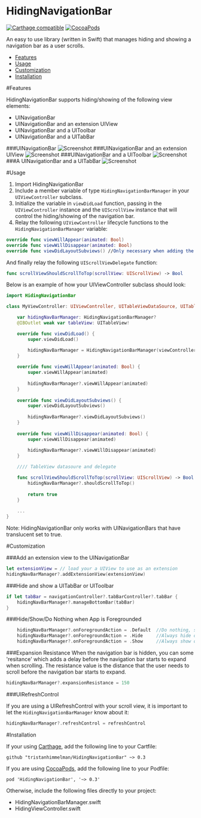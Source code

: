 HidingNavigationBar
==============
[![Carthage compatible](https://img.shields.io/badge/Carthage-compatible-4BC51D.svg?style=flat)](https://github.com/Carthage/Carthage)
[![CocoaPods](https://img.shields.io/cocoapods/v/HidingNavigationBar.svg)](https://github.com/tristanhimmelman/HidingNavigationBar)

An easy to use library (written in Swift) that manages hiding and showing a navigation bar as a user scrolls.
- [Features](#features)
- [Usage](#usage)
- [Customization](#customization)
- [Installation](#installation)

#Features 

HidingNavigationBar supports hiding/showing of the following view elements:
- UINavigationBar
- UINavigationBar and an extension UIView 
- UINavigationBar and a UIToolbar
- UINavigationBar and a UITabBar 

###UINavigationBar
![Screenshot](https://raw.githubusercontent.com/tristanhimmelman/HidingNavigationBar/master/screenshots/hidingNav.gif)
###UINavigationBar and an extension UIView
![Screenshot](https://raw.githubusercontent.com/tristanhimmelman/HidingNavigationBar/master/screenshots/hidingNavExtension.gif)
###UINavigationBar and a UIToolbar
![Screenshot](https://raw.githubusercontent.com/tristanhimmelman/HidingNavigationBar/master/screenshots/hidingNavToolbar.gif)
###A UINavigationBar and a UITabBar
![Screenshot](https://raw.githubusercontent.com/tristanhimmelman/HidingNavigationBar/master/screenshots/hidingNavTabBar.gif)

#Usage

1. Import HidingNavigationBar
2. Include a member variable of type `HidingNavigationBarManager` in your `UIViewController` subclass.
3. Initialize the variable in `viewDidLoad` function, passing in the `UIViewController` instance and the `UIScrollView` instance that will control the hiding/showing of the navigation bar.
4. Relay the following `UIViewController` lifecycle functions to the `HidingNavigationBarManager` variable:
```swift
override func viewWillAppear(animated: Bool)
override func viewWillDisappear(animated: Bool)
override func viewDidLayoutSubviews() //Only necessary when adding the extension view
```
And finally relay the following `UIScrollViewDelegate` function:
```swift
func scrollViewShouldScrollToTop(scrollView: UIScrollView) -> Bool
```

Below is an example of how your UIViewController subclass should look:
```swift 
import HidingNavigationBar

class MyViewController: UIViewController, UITableViewDataSource, UITableViewDelegate {

	var hidingNavBarManager: HidingNavigationBarManager?
	@IBOutlet weak var tableView: UITableView!

    override func viewDidLoad() {
        super.viewDidLoad()

		hidingNavBarManager = HidingNavigationBarManager(viewController: self, scrollView: tableView)
    }
	
	override func viewWillAppear(animated: Bool) {
		super.viewWillAppear(animated)
		
		hidingNavBarManager?.viewWillAppear(animated)
	}
	
	override func viewDidLayoutSubviews() {
		super.viewDidLayoutSubviews()
		
		hidingNavBarManager?.viewDidLayoutSubviews()
	}
	
	override func viewWillDisappear(animated: Bool) {
		super.viewWillDisappear(animated)
		
		hidingNavBarManager?.viewWillDisappear(animated)
	}

	//// TableView datasoure and delegate 

	func scrollViewShouldScrollToTop(scrollView: UIScrollView) -> Bool {
		hidingNavBarManager?.shouldScrollToTop()
		
		return true
	}
	
	...
}
```

Note: HidingNavigationBar only works with UINavigationBars that have translucent set to true.

#Customization

###Add an extension view to the UINavigationBar
```swift
let extensionView = // load your a UIView to use as an extension
hidingNavBarManager?.addExtensionView(extensionView)
```
###Hide and show a UITabBar or UIToolbar
```swift
if let tabBar = navigationController?.tabBarController?.tabBar {
	hidingNavBarManager?.manageBottomBar(tabBar)
}
```

###Hide/Show/Do Nothing when App is Foregrounded
```swift
	hidingNavBarManager?.onForegroundAction = .Default	//Do nothing, state of bars will remain the same as when backgrounded
	hidingNavBarManager?.onForegroundAction = .Hide		//Always hide on foreground
	hidingNavBarManager?.onForegroundAction = .Show 	//Always show on foreground
```

###Expansion Resistance 
When the navigation bar is hidden, you can some 'resitance' which adds a delay before the navigation bar starts to expand when scrolling. The resistance value is the distance that the user needs to scroll before the navigation bar starts to expand.
```swift
hidingNavBarManager?.expansionResistance = 150
```

###UIRefreshControl

If you are using a UIRefreshControl with your scroll view, it is important to let the `HidingNavigationBarManager` know about it:
```swift
hidingNavBarManager?.refreshControl = refreshControl
```

#Installation

If your using [Carthage](https://github.com/Carthage/Carthage), add the following line to your Cartfile:
```
github "tristanhimmelman/HidingNavigationBar" ~> 0.3
```

If you are using [CocoaPods](https://cocoapods.org/), add the following line to your Podfile:

`pod 'HidingNavigationBar', '~> 0.3'`

Otherwise, include the following files directly to your project:
- HidingNavigationBarManager.swift
- HidingViewController.swift
